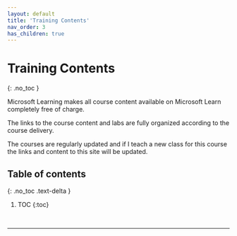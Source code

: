 ```yaml
---
layout: default
title: 'Training Contents'
nav_order: 3
has_children: true
---
```


# Training Contents
{: .no_toc }


Microsoft Learning makes all course content available on Microsoft Learn completely free of charge. 

The links to the course content and labs are fully organized according to the course delivery.

The courses are regularly updated and if I teach a new class for this course the links and content to this site will be updated.


## Table of contents
{: .no_toc .text-delta }

1. TOC
{:toc}

<br/>

---

<br/>

